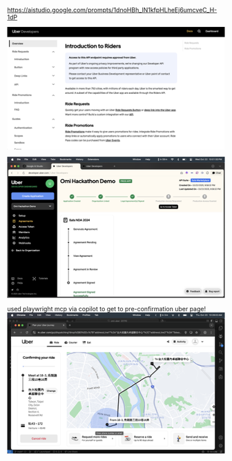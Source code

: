 https://aistudio.google.com/prompts/1dnoHBh_lN1kfpHLheEj6umcveC_H-1dP

![alt text](image-1.png)

![alt text](image.png)

used playwright mcp via copilot to get to pre-confirmation uber page!
![alt text](image-2.png)